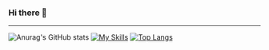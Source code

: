 ### Hi there 👋
***
![Anurag's GitHub stats](https://github-readme-stats.vercel.app/api?username=anuraghazra&count_private=true) 
[![My Skills](https://skillicons.dev/icons?i=cpp,ts,tensorflow,linux,vite,tauri,blender)](https://skillicons.dev) 
[![Top Langs](https://github-readme-stats.vercel.app/api/top-langs/?username=sullivan986)](https://github.com/anuraghazra/github-readme-stats) 
